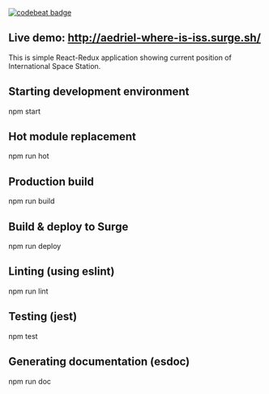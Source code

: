[![codebeat badge](https://codebeat.co/badges/7e7a39b0-cf24-4cb4-bc61-30231e3bd9c0)](https://codebeat.co/projects/github-com-kkawalec-where-is-iss-master)

## Live demo: http://aedriel-where-is-iss.surge.sh/

This is simple React-Redux application showing current position of International Space Station.

## Starting development environment
npm start

## Hot module replacement
npm run hot

## Production build
npm run build

## Build & deploy to Surge
npm run deploy

## Linting (using eslint)
npm run lint

## Testing (jest)
npm test

## Generating documentation (esdoc)
npm run doc
